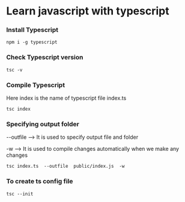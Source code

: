 ﻿# Learn javascript with typescript

### Install Typescript

```
npm i -g typescript
```
### Check Typescript version
```
tsc -v
```
### Compile Typescript

Here index is the name of typescript file index.ts

```
tsc index
```

### Specifying output folder

--outfile --> It is used to specify output file and folder   

-w --> It is used to compile changes automatically when we make any changes

```
tsc index.ts  --outfile  public/index.js  -w

```
### To create ts config file

```
tsc --init
```
